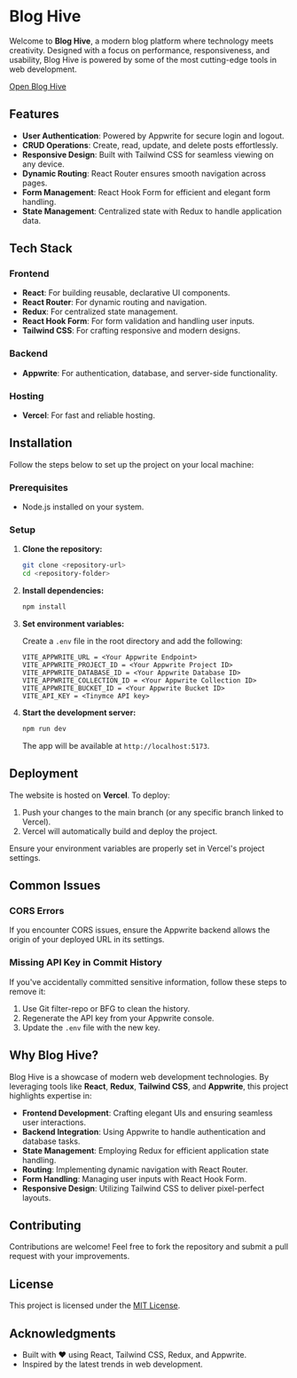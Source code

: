 # Blog Hive

Welcome to **Blog Hive**, a modern blog platform where technology meets creativity. Designed with a focus on performance, responsiveness, and usability, Blog Hive is powered by some of the most cutting-edge tools in web development.

<a href="https://blog-hive-xv.vercel.app/" target="_blank">Open Blog Hive</a>

## Features

- **User Authentication**: Powered by Appwrite for secure login and logout.
- **CRUD Operations**: Create, read, update, and delete posts effortlessly.
- **Responsive Design**: Built with Tailwind CSS for seamless viewing on any device.
- **Dynamic Routing**: React Router ensures smooth navigation across pages.
- **Form Management**: React Hook Form for efficient and elegant form handling.
- **State Management**: Centralized state with Redux to handle application data.

## Tech Stack

### Frontend

- **React**: For building reusable, declarative UI components.
- **React Router**: For dynamic routing and navigation.
- **Redux**: For centralized state management.
- **React Hook Form**: For form validation and handling user inputs.
- **Tailwind CSS**: For crafting responsive and modern designs.

### Backend

- **Appwrite**: For authentication, database, and server-side functionality.

### Hosting

- **Vercel**: For fast and reliable hosting.

## Installation

Follow the steps below to set up the project on your local machine:

### Prerequisites

- Node.js installed on your system.

### Setup

1. **Clone the repository:**

   ```bash
   git clone <repository-url>
   cd <repository-folder>
   ```

2. **Install dependencies:**

   ```bash
   npm install
   ```

3. **Set environment variables:**

   Create a `.env` file in the root directory and add the following:

   ```plaintext
   VITE_APPWRITE_URL = <Your Appwrite Endpoint>
   VITE_APPWRITE_PROJECT_ID = <Your Appwrite Project ID>
   VITE_APPWRITE_DATABASE_ID = <Your Appwrite Database ID>
   VITE_APPWRITE_COLLECTION_ID = <Your Appwrite Collection ID>
   VITE_APPWRITE_BUCKET_ID = <Your Appwrite Bucket ID>
   VITE_API_KEY = <Tinymce API key>
   ```

4. **Start the development server:**

   ```bash
   npm run dev
   ```

   The app will be available at `http://localhost:5173`.

## Deployment

The website is hosted on **Vercel**. To deploy:

1. Push your changes to the main branch (or any specific branch linked to Vercel).
2. Vercel will automatically build and deploy the project.

Ensure your environment variables are properly set in Vercel's project settings.

## Common Issues

### CORS Errors

If you encounter CORS issues, ensure the Appwrite backend allows the origin of your deployed URL in its settings.

### Missing API Key in Commit History

If you've accidentally committed sensitive information, follow these steps to remove it:

1. Use Git filter-repo or BFG to clean the history.
2. Regenerate the API key from your Appwrite console.
3. Update the `.env` file with the new key.

## Why Blog Hive?

Blog Hive is a showcase of modern web development technologies. By leveraging tools like **React**, **Redux**, **Tailwind CSS**, and **Appwrite**, this project highlights expertise in:

- **Frontend Development**: Crafting elegant UIs and ensuring seamless user interactions.
- **Backend Integration**: Using Appwrite to handle authentication and database tasks.
- **State Management**: Employing Redux for efficient application state handling.
- **Routing**: Implementing dynamic navigation with React Router.
- **Form Handling**: Managing user inputs with React Hook Form.
- **Responsive Design**: Utilizing Tailwind CSS to deliver pixel-perfect layouts.

## Contributing

Contributions are welcome! Feel free to fork the repository and submit a pull request with your improvements.

## License

This project is licensed under the [MIT License](LICENSE).

## Acknowledgments

- Built with ❤️ using React, Tailwind CSS, Redux, and Appwrite.
- Inspired by the latest trends in web development.
